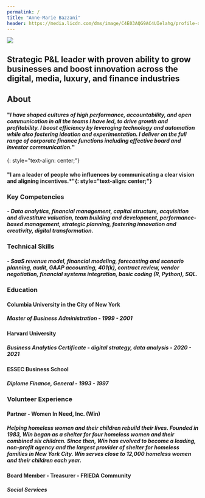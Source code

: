 ```yaml
---
permalink: /
title: "Anne-Marie Bazzani"
header: https://media.licdn.com/dms/image/C4E03AQG9AC4UIelahg/profile-displayphoto-shrink_800_800/0/1606101380562?e=2147483647&v=beta&t=fHi9hHBF54qlpWfANPmD2utvoUHhAubuPkIr6AM_pqM
---
```



![](https://media.licdn.com/dms/image/C4E03AQG9AC4UIelahg/profile-displayphoto-shrink_800_800/0/1606101380562?e=2147483647&v=beta&t=fHi9hHBF54qlpWfANPmD2utvoUHhAubuPkIr6AM_pqM) 

## **Strategic P&L leader with proven ability to grow businesses and boost innovation across the digital, media, luxury, and finance industries**

## About
####  "*I have shaped cultures of high performance, accountability, and open communication in all the teams I have led, to drive growth and profitability. I boost efficiency by leveraging technology and automation while also fostering ideation and experimentation. I deliver on the full range of corporate finance functions including effective board and investor communication.*"
{: style="text-align: center;"}

#### "I am a leader of people who influences by communicating a clear vision and aligning incentives.*"{: style="text-align: center;"}

###  **Key Competencies**
#### - *Data analytics, financial management, capital structure, acquisition and divestiture valuation, team building and development, performance-based management, strategic planning, fostering innovation and creativity, digital transformation.*

### **Technical Skills**
#### - *SaaS revenue model, financial modeling, forecasting and scenario planning, audit, GAAP accounting, 401(k), contract review, vendor negotiation, financial systems integration, basic coding (R, Python), SQL.*

### Education


#### **Columbia University in the City of New York**
##### Master of Business Administration - *1999 - 2001*

#### **Harvard University**
##### Business Analytics Certificate -  digital strategy, data analysis - *2020 - 2021*

#### **ESSEC Business School**
##### Diplome Finance, General - *1993 - 1997*

### Volunteer Experience

#### **Partner** - Women In Need, Inc. (Win)
##### *Helping homeless women and their children rebuild their lives.  Founded in 1983, Win began as a shelter for four homeless women and their combined six children. Since then, Win has evolved to become a leading, non-profit agency and the largest provider of shelter for homeless families in New York City. Win serves close to 12,000 homeless women and their children each year.* 

#### **Board Member** - Treasurer - FRIEDA Community
##### *Social Services*
